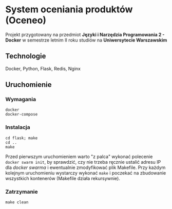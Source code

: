 # System oceniania produktów (Oceneo)
Projekt przygotowany na przedmiot **Języki i Narzędzia Programowania 2 - Docker** w semestrze letnim II roku studiów na **Uniwersytecie Warszawskim**

## Technologie
Docker, Python, Flask, Redis, Nginx

## Uruchomienie
### Wymagania
```
docker
docker-compose
```
### Instalacja
```
cd flask; make
cd ..
make
```
Przed pierwszym uruchomieniem warto "z palca" wykonać polecenie ```docker swarm init```, by sprawdzić, czy nie trzeba ręcznie ustalić adresu IP dla _docker swarma_ i ewentualnie zmodyfikować plik Makefile.
Przy każdym kolejnym uruchomieniu wystarczy wykonać ```make``` i poczekać na zbudowanie wszystkich kontenerów (Makefile działa rekursywnie).
### Zatrzymanie
```
make clean
```


